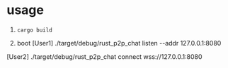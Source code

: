 
# usage
1. `cargo build`


2. boot
[User1]
./target/debug/rust_p2p_chat listen --addr 127.0.0.1:8080


[User2]
./target/debug/rust_p2p_chat connect wss://127.0.0.1:8080